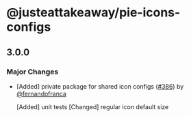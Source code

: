 # @justeattakeaway/pie-icons-configs

## 3.0.0

### Major Changes

- [Added] private package for shared icon configs ([#386](https://github.com/justeattakeaway/pie/pull/386)) by [@fernandofranca](https://github.com/fernandofranca)

  [Added] unit tests
  [Changed] regular icon default size
